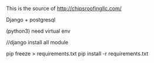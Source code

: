 This is the source of http://chipsroofingllc.com/

Django + postgresql

(python3)
need virtual env


//django install all module

pip freeze > requirements.txt
pip install -r requirements.txt  
    
  
